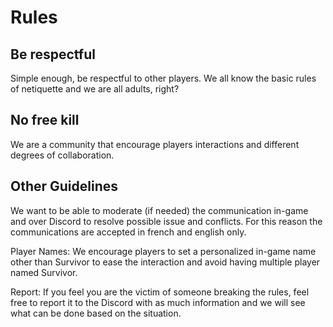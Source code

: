 # Rules

## Be respectful

Simple enough, be respectful to other players. We all know the basic rules of netiquette and we are all adults, right?

## No free kill

We are a community that encourage players interactions and different degrees of collaboration.

## Other Guidelines

We want to be able to moderate (if needed) the communication in-game and over Discord to resolve possible issue and conflicts. For this reason the communications are accepted in french and english only.

Player Names: We encourage players to set a personalized in-game name other than Survivor to ease the interaction and avoid having multiple player named Survivor.

Report: If you feel you are the victim of someone breaking the rules, feel free to report it to the Discord with as much information and we will see what can be done based on the situation.
